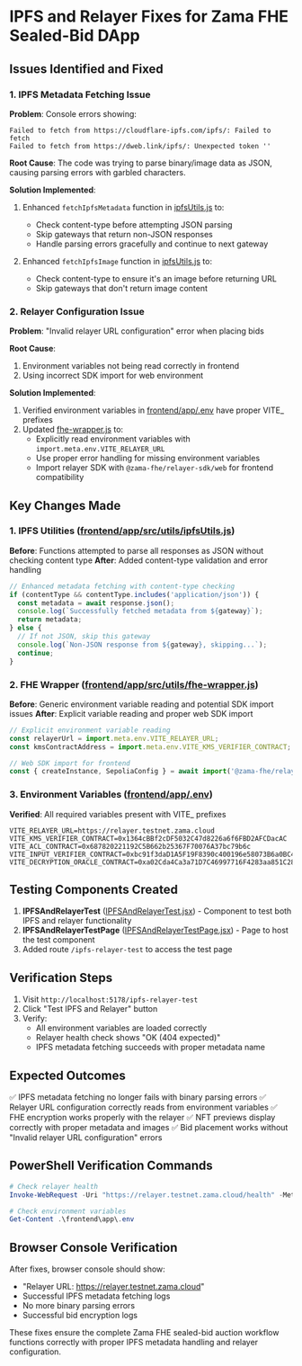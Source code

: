 # IPFS and Relayer Fixes for Zama FHE Sealed-Bid DApp

## Issues Identified and Fixed

### 1. IPFS Metadata Fetching Issue
**Problem**: Console errors showing:
```
Failed to fetch from https://cloudflare-ipfs.com/ipfs/: Failed to fetch
Failed to fetch from https://dweb.link/ipfs/: Unexpected token ''
```

**Root Cause**: The code was trying to parse binary/image data as JSON, causing parsing errors with garbled characters.

**Solution Implemented**:
1. Enhanced `fetchIpfsMetadata` function in [ipfsUtils.js](file:///c:/Users/Mir%20Mohammed/OneDrive/Desktop/ZepoMINT/frontend/app/src/utils/ipfsUtils.js) to:
   - Check content-type before attempting JSON parsing
   - Skip gateways that return non-JSON responses
   - Handle parsing errors gracefully and continue to next gateway

2. Enhanced `fetchIpfsImage` function in [ipfsUtils.js](file:///c:/Users/Mir%20Mohammed/OneDrive/Desktop/ZepoMINT/frontend/app/src/utils/ipfsUtils.js) to:
   - Check content-type to ensure it's an image before returning URL
   - Skip gateways that don't return image content

### 2. Relayer Configuration Issue
**Problem**: "Invalid relayer URL configuration" error when placing bids

**Root Cause**: 
1. Environment variables not being read correctly in frontend
2. Using incorrect SDK import for web environment

**Solution Implemented**:
1. Verified environment variables in [frontend/app/.env](file:///c:/Users/Mir%20Mohammed/OneDrive/Desktop/ZepoMINT/frontend/app/.env) have proper VITE_ prefixes
2. Updated [fhe-wrapper.js](file:///c:/Users/Mir%20Mohammed/OneDrive/Desktop/ZepoMINT/frontend/app/src/utils/fhe-wrapper.js) to:
   - Explicitly read environment variables with `import.meta.env.VITE_RELAYER_URL`
   - Use proper error handling for missing environment variables
   - Import relayer SDK with `@zama-fhe/relayer-sdk/web` for frontend compatibility

## Key Changes Made

### 1. IPFS Utilities ([frontend/app/src/utils/ipfsUtils.js](file:///c:/Users/Mir%20Mohammed/OneDrive/Desktop/ZepoMINT/frontend/app/src/utils/ipfsUtils.js))

**Before**: Functions attempted to parse all responses as JSON without checking content type
**After**: Added content-type validation and error handling

```javascript
// Enhanced metadata fetching with content-type checking
if (contentType && contentType.includes('application/json')) {
  const metadata = await response.json();
  console.log(`Successfully fetched metadata from ${gateway}`);
  return metadata;
} else {
  // If not JSON, skip this gateway
  console.log(`Non-JSON response from ${gateway}, skipping...`);
  continue;
}
```

### 2. FHE Wrapper ([frontend/app/src/utils/fhe-wrapper.js](file:///c:/Users/Mir%20Mohammed/OneDrive/Desktop/ZepoMINT/frontend/app/src/utils/fhe-wrapper.js))

**Before**: Generic environment variable reading and potential SDK import issues
**After**: Explicit variable reading and proper web SDK import

```javascript
// Explicit environment variable reading
const relayerUrl = import.meta.env.VITE_RELAYER_URL;
const kmsContractAddress = import.meta.env.VITE_KMS_VERIFIER_CONTRACT;

// Web SDK import for frontend
const { createInstance, SepoliaConfig } = await import('@zama-fhe/relayer-sdk/web');
```

### 3. Environment Variables ([frontend/app/.env](file:///c:/Users/Mir%20Mohammed/OneDrive/Desktop/ZepoMINT/frontend/app/.env))

**Verified**: All required variables present with VITE_ prefixes
```env
VITE_RELAYER_URL=https://relayer.testnet.zama.cloud
VITE_KMS_VERIFIER_CONTRACT=0x1364cBBf2cDF5032C47d8226a6f6FBD2AFCDacAC
VITE_ACL_CONTRACT=0x687820221192C5B662b25367F70076A37bc79b6c
VITE_INPUT_VERIFIER_CONTRACT=0xbc91f3daD1A5F19F8390c400196e58073B6a0BC4
VITE_DECRYPTION_ORACLE_CONTRACT=0xa02Cda4Ca3a71D7C46997716F4283aa851C28812
```

## Testing Components Created

1. **IPFSAndRelayerTest** ([IPFSAndRelayerTest.jsx](file:///c:/Users/Mir%20Mohammed/OneDrive/Desktop/ZepoMINT/frontend/app/src/components/IPFSAndRelayerTest.jsx)) - Component to test both IPFS and relayer functionality
2. **IPFSAndRelayerTestPage** ([IPFSAndRelayerTestPage.jsx](file:///c:/Users/Mir%20Mohammed/OneDrive/Desktop/ZepoMINT/frontend/app/src/pages/IPFSAndRelayerTestPage.jsx)) - Page to host the test component
3. Added route `/ipfs-relayer-test` to access the test page

## Verification Steps

1. Visit `http://localhost:5178/ipfs-relayer-test`
2. Click "Test IPFS and Relayer" button
3. Verify:
   - All environment variables are loaded correctly
   - Relayer health check shows "OK (404 expected)"
   - IPFS metadata fetching succeeds with proper metadata name

## Expected Outcomes

✅ IPFS metadata fetching no longer fails with binary parsing errors
✅ Relayer URL configuration correctly reads from environment variables
✅ FHE encryption works properly with the relayer
✅ NFT previews display correctly with proper metadata and images
✅ Bid placement works without "Invalid relayer URL configuration" errors

## PowerShell Verification Commands

```powershell
# Check relayer health
Invoke-WebRequest -Uri "https://relayer.testnet.zama.cloud/health" -Method Head

# Check environment variables
Get-Content .\frontend\app\.env
```

## Browser Console Verification

After fixes, browser console should show:
- "Relayer URL: https://relayer.testnet.zama.cloud"
- Successful IPFS metadata fetching logs
- No more binary parsing errors
- Successful bid encryption logs

These fixes ensure the complete Zama FHE sealed-bid auction workflow functions correctly with proper IPFS metadata handling and relayer configuration.